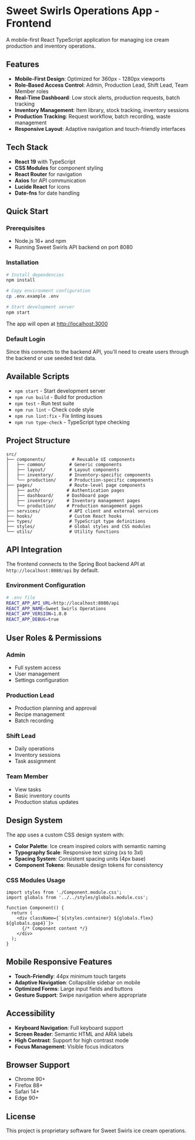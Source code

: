 # Sweet Swirls Operations App - Frontend

A mobile-first React TypeScript application for managing ice cream production and inventory operations.

## Features

- **Mobile-First Design**: Optimized for 360px - 1280px viewports
- **Role-Based Access Control**: Admin, Production Lead, Shift Lead, Team Member roles
- **Real-Time Dashboard**: Low stock alerts, production requests, batch tracking
- **Inventory Management**: Item library, stock tracking, inventory sessions
- **Production Tracking**: Request workflow, batch recording, waste management
- **Responsive Layout**: Adaptive navigation and touch-friendly interfaces

## Tech Stack

- **React 19** with TypeScript
- **CSS Modules** for component styling
- **React Router** for navigation
- **Axios** for API communication
- **Lucide React** for icons
- **Date-fns** for date handling

## Quick Start

### Prerequisites

- Node.js 16+ and npm
- Running Sweet Swirls API backend on port 8080

### Installation

```bash
# Install dependencies
npm install

# Copy environment configuration
cp .env.example .env

# Start development server
npm start
```

The app will open at [http://localhost:3000](http://localhost:3000)

### Default Login

Since this connects to the backend API, you'll need to create users through the backend or use seeded test data.

## Available Scripts

- `npm start` - Start development server
- `npm run build` - Build for production
- `npm test` - Run test suite
- `npm run lint` - Check code style
- `npm run lint:fix` - Fix linting issues
- `npm run type-check` - TypeScript type checking

## Project Structure

```
src/
├── components/          # Reusable UI components
│   ├── common/         # Generic components
│   ├── layout/         # Layout components
│   ├── inventory/      # Inventory-specific components
│   └── production/     # Production-specific components
├── pages/              # Route-level page components
│   ├── auth/          # Authentication pages
│   ├── dashboard/     # Dashboard page
│   ├── inventory/     # Inventory management pages
│   └── production/    # Production management pages
├── services/           # API client and external services
├── hooks/              # Custom React hooks
├── types/              # TypeScript type definitions
├── styles/             # Global styles and CSS modules
└── utils/              # Utility functions
```

## API Integration

The frontend connects to the Spring Boot backend API at `http://localhost:8080/api` by default.

### Environment Configuration

```bash
# .env file
REACT_APP_API_URL=http://localhost:8080/api
REACT_APP_NAME=Sweet Swirls Operations
REACT_APP_VERSION=1.0.0
REACT_APP_DEBUG=true
```

## User Roles & Permissions

### Admin
- Full system access
- User management
- Settings configuration

### Production Lead  
- Production planning and approval
- Recipe management
- Batch recording

### Shift Lead
- Daily operations
- Inventory sessions
- Task assignment

### Team Member
- View tasks
- Basic inventory counts
- Production status updates

## Design System

The app uses a custom CSS design system with:

- **Color Palette**: Ice cream inspired colors with semantic naming
- **Typography Scale**: Responsive text sizing (xs to 3xl)
- **Spacing System**: Consistent spacing units (4px base)
- **Component Tokens**: Reusable design tokens for consistency

### CSS Modules Usage

```tsx
import styles from './Component.module.css';
import globals from '../../styles/globals.module.css';

function Component() {
  return (
    <div className={`${styles.container} ${globals.flex} ${globals.gap4}`}>
      {/* Component content */}
    </div>
  );
}
```

## Mobile Responsive Features

- **Touch-Friendly**: 44px minimum touch targets
- **Adaptive Navigation**: Collapsible sidebar on mobile
- **Optimized Forms**: Large input fields and buttons
- **Gesture Support**: Swipe navigation where appropriate

## Accessibility

- **Keyboard Navigation**: Full keyboard support
- **Screen Reader**: Semantic HTML and ARIA labels
- **High Contrast**: Support for high contrast mode
- **Focus Management**: Visible focus indicators

## Browser Support

- Chrome 90+
- Firefox 88+
- Safari 14+
- Edge 90+

## License

This project is proprietary software for Sweet Swirls ice cream operations.
